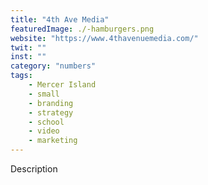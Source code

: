```yaml
---
title: "4th Ave Media"
featuredImage: ./-hamburgers.png
website: "https://www.4thavenuemedia.com/"
twit: ""
inst: ""
category: "numbers"
tags:
    - Mercer Island
    - small
    - branding
    - strategy
    - school
    - video
    - marketing
---
```


Description
